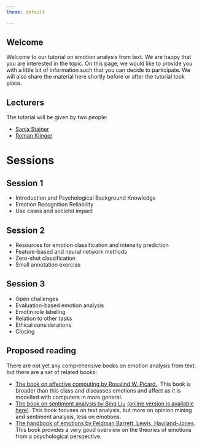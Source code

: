 ```yaml
---
theme: default

---
```


## Welcome

Welcome to our tutorial on emotion analysis from text. We are happy that you are interested in the topic. On this page, we would like to provide you with a little bit of information such that you can decide to participate. We will also share the material here shortly before or after the tutorial took place.

## Lecturers

The tutorial will be given by two people:

* [Sanja Stajner](https://stajnersanja.wixsite.com/sanja)
* [Roman Klinger](https://www.romanklinger.de/)

# Sessions

## Session 1

* Introduction and Psychological Background Knowledge
* Emotion Recognition Reliability
* Use cases and societal impact

## Session 2

* Resources for emotion classification and intensity prediction
* Feature-based and neural network methods
* Zero-shot classification
* Small annotation exercise

## Session 3

* Open challenges
* Evaluation-based emotion analysis
* Emotin role labeling
* Relation to other tasks
* Ethical considerations
* Closing

## Proposed reading

There are not yet any comprehensive books on emotion analysis from text, but there are a set of related books:

* [The book on affective computing by Rosalind W. Picard.](https://mitpress.mit.edu/books/affective-computing). This book is broader than this class and discusses emotions and affect as it is modelled with computers in more general.
* [The book on sentiment analysis by Bing Liu](https://doi.org/10.1017/CBO9781139084789) [(online version is available here](https://www.cs.uic.edu/~liub/FBS/SentimentAnalysis-and-OpinionMining.pdf)). This book focuses on text analysis, but more on opinion mining and sentiment analysis, less on emotions.
* [The handbook of emotions by Feldman Barrett, Lewis, Haviland-Jones](https://www.guilford.com/books/Handbook-of-Emotions/Barrett-Lewis-Haviland-Jones/9781462536368/editors). This book provides a very good overview on the theories of emotions from a psychological perspective.

